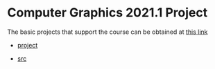 # Computer Graphics 2021.1 Project


The basic projects that support the course can be obtained at [this link](https://rodrigoluis.github.io/CG/)

* [project](https://rcytrewq.github.io/trabalhoCG/src/main.html)

* [src](https://github.com/rcytrewq/trabalhoCG/blob/src/trab.js)